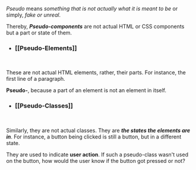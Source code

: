 *Pseudo* means *something that is not actually what it is meant to be* or simply, *fake or unreal*.

Thereby, ***Pseudo-components*** are not actual HTML or CSS components but a part or state of them. 

* ### [[Pseudo-Elements]]
<br>

  These are not actual HTML elements, rather, their parts. For instance, the first line of a paragraph. 

  **Pseudo-**,  because a part of an element is not an element in itself.
<br>

* ### [[Pseudo-Classes]]
<br>

  Similarly, they are not actual classes. They are ***the states the elements are in***. For instance, a button being clicked is still a button, but in a different state. 

   They are used to indicate **user action**. If such a pseudo-class wasn't used on the button, how would the user know if the button got pressed or not?